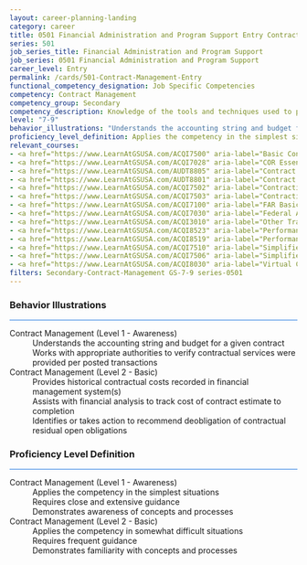 ```yaml
---
layout: career-planning-landing
category: career
title: 0501 Financial Administration and Program Support Entry Contract Management
series: 501
job_series_title: Financial Administration and Program Support
job_series: 0501 Financial Administration and Program Support
career_level: Entry
permalink: /cards/501-Contract-Management-Entry
functional_competency_designation: Job Specific Competencies
competency: Contract Management
competency_group: Secondary
competency_description: Knowledge of the tools and techniques used to propose, plan, initiate, and manage contracts and other Federal funding instruments and the associated deliverables, deadlines, and contract terms and conditions.
level: "7-9"
behavior_illustrations: "Understands the accounting string and budget for a given contract ? Works with appropriate authorities to verify contractual services were provided per posted transactions ? Provides historical contractual costs recorded in financial management system(s) ? Assists with financial analysis to track cost of contract estimate to completion ? Identifies or takes action to recommend deobligation of contractual residual open obligations"
proficiency_level_definition: Applies the competency in the simplest situations ? Requires close and extensive guidance ? Demonstrates awareness of concepts and processes ? Applies the competency in somewhat difficult situations ? Requires frequent guidance ? Demonstrates familiarity with concepts and processes 
relevant_courses: 
- <a href="https://www.LearnAtGSUSA.com/ACQI7500" aria-label="Basic Contract Administration (ACQI7500), GSU - https://www.LearnAtGSUSA.com/ACQI7500">Basic Contract Administration (ACQI7500), GSU</a>
- <a href="https://www.LearnAtGSUSA.com/ACQI7028" aria-label="COR Essentials (ACQI7028), GSU - https://www.LearnAtGSUSA.com/ACQI7028">COR Essentials (ACQI7028), GSU</a>
- <a href="https://www.LearnAtGSUSA.com/AUDT8805" aria-label="Contract Auditing (AUDT8801), GSU - https://www.LearnAtGSUSA.com/AUDT8805">Contract Auditing (AUDT8801), GSU</a>
- <a href="https://www.LearnAtGSUSA.com/AUDT8801" aria-label="Contract Auditing (AUDT8801), GSU - https://www.LearnAtGSUSA.com/AUDT8801">Contract Auditing (AUDT8801), GSU</a>
- <a href="https://www.LearnAtGSUSA.com/ACQI7502" aria-label="Contracting Basics for Administrative Personnel (ACQI7502), GSU - https://www.LearnAtGSUSA.com/ACQI7502">Contracting Basics for Administrative Personnel (ACQI7502), GSU</a>
- <a href="https://www.LearnAtGSUSA.com/ACQI7503" aria-label="Contracting Basics for CORs (ACQI7503), GSU - https://www.LearnAtGSUSA.com/ACQI7503">Contracting Basics for CORs (ACQI7503), GSU</a>
- <a href="https://www.LearnAtGSUSA.com/ACQI7100" aria-label="FAR Basics (ACQI7100), GSU - https://www.LearnAtGSUSA.com/ACQI7100">FAR Basics (ACQI7100), GSU</a>
- <a href="https://www.LearnAtGSUSA.com/ACQI7030" aria-label="Federal Appropriations Law for Acquisition Professionals (ACQI7030), GSU - https://www.LearnAtGSUSA.com/ACQI7030">Federal Appropriations Law for Acquisition Professionals (ACQI7030), GSU</a>
- <a href="https://www.LearnAtGSUSA.com/ACQI3010" aria-label="Other Transaction Authority Basics (ACQI3010), GSU - https://www.LearnAtGSUSA.com/ACQI3010">Other Transaction Authority Basics (ACQI3010), GSU</a>
- <a href="https://www.LearnAtGSUSA.com/ACQI8523" aria-label="Performance Work Statements (ACQI8519), GSU - https://www.LearnAtGSUSA.com/ACQI8523">Performance Work Statements (ACQI8519), GSU</a>
- <a href="https://www.LearnAtGSUSA.com/ACQI8519" aria-label="Performance Work Statements (ACQI8519), GSU - https://www.LearnAtGSUSA.com/ACQI8519">Performance Work Statements (ACQI8519), GSU</a>
- <a href="https://www.LearnAtGSUSA.com/ACQI7510" aria-label="Simplified Acquisition Procedures (ACQI7506), GSU - https://www.LearnAtGSUSA.com/ACQI7510">Simplified Acquisition Procedures (ACQI7506), GSU</a>
- <a href="https://www.LearnAtGSUSA.com/ACQI7506" aria-label="Simplified Acquisition Procedures (ACQI7506), GSU - https://www.LearnAtGSUSA.com/ACQI7506">Simplified Acquisition Procedures (ACQI7506), GSU</a>
- <a href="https://www.LearnAtGSUSA.com/ACQI8030" aria-label="Virtual Contract Management (ACQI8030), GSU - https://www.LearnAtGSUSA.com/ACQI8030">Virtual Contract Management (ACQI8030), GSU</a>
filters: Secondary-Contract-Management GS-7-9 series-0501
---
```


<div class="desktop:grid-col-6 margin-y-3">
  <div class="border-top-2 bg-white padding-3 shadow-5 height-full members-hover border-1px button-border border-top-blue radius-lg card-text-color">
    <h3>Behavior Illustrations</h3>
    <hr style="background-color: #1b74e0 !important;"/>
    <dl class="text-base card-content-color"><dt>Contract Management (Level 1 - Awareness)</dt><dd>Understands the accounting string and budget for a given contract </dd><dd> Works with appropriate authorities to verify contractual services were provided per posted transactions</dd><dt>Contract Management (Level 2 - Basic)</dt><dd>Provides historical contractual costs recorded in financial management system(s) </dd><dd> Assists with financial analysis to track cost of contract estimate to completion </dd><dd> Identifies or takes action to recommend deobligation of contractual residual open obligations</dd></dl>
  </div>
</div>
<div class="desktop:grid-col-6 margin-y-3">
  <div class="border-top-2 bg-white padding-3 shadow-5 height-full members-hover border-1px button-border border-top-blue radius-lg card-text-color">
    <h3>Proficiency Level Definition</h3>
     <hr style="background-color: #1b74e0 !important;"/>
    <dl class="text-base card-content-color"><dt>Contract Management (Level 1 - Awareness)</dt><dd>Applies the competency in the simplest situations </dd><dd> Requires close and extensive guidance </dd><dd> Demonstrates awareness of concepts and processes</dd><dt>Contract Management (Level 2 - Basic)</dt><dd>Applies the competency in somewhat difficult situations </dd><dd> Requires frequent guidance </dd><dd> Demonstrates familiarity with concepts and processes </dd></dl>
  </div>
</div>
